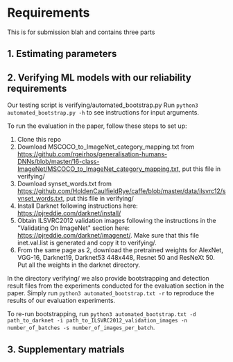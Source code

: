 # Requirements
This is for submission blah and contains three parts
## 1. Estimating parameters

## 2. Verifying ML models with our reliability requirements
Our testing script is verifying/automated_bootstrap.py
Run `python3 automated_bootstrap.py -h` to see instructions for input arguments.

To run the evaluation in the paper, follow these steps to set up:
1. Clone this repo
2. Download MSCOCO_to_ImageNet_category_mapping.txt from https://github.com/rgeirhos/generalisation-humans-DNNs/blob/master/16-class-ImageNet/MSCOCO_to_ImageNet_category_mapping.txt, put this file in verifying/
3. Download synset_words.txt from https://github.com/HoldenCaulfieldRye/caffe/blob/master/data/ilsvrc12/synset_words.txt, put this file in verifying/
4. Install Darknet following instructions here: https://pjreddie.com/darknet/install/
5. Obtain ILSVRC2012 validation images following the instructions in the "Validating On ImageNet" section here: https://pjreddie.com/darknet/imagenet/. Make sure that this file inet.val.list is generated and copy it to verifying/. 
6. From the same page as 2, download the pretrained weights for AlexNet, VGG-16, Darknet19, Darknet53 448x448, Resnet 50 and ResNeXt 50. Put all the weights in the darknet directory.

In the directory verifying/ we also provide bootstrapping and detection result files from the experiments conducted for the evaluation section in the paper. Simply run `python3 automated_bootstrap.txt -r` to reproduce the results of our evaluation experiments. 

To re-run bootstrapping, run `python3 automated_bootstrap.txt -d path_to_darknet -i path_to_ILSVRC2012_validation_images -n number_of_batches -s number_of_images_per_batch`. 

## 3. Supplementary matrials
